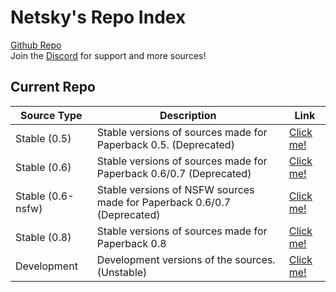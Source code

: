 # Netsky's Repo Index
[Github Repo](https://github.com/TheNetsky/netskys-extensions)
<br>
Join the [Discord](https://discord.gg/rmf6jQpMU9) for support and more sources!

## Current Repo

| Source Type | Description |          Link |
| ---        |    ----   |         --- |
| Stable  (0.5)    | Stable versions of sources made for Paperback 0.5. (Deprecated)     | [Click me!](https://thenetsky.github.io/netskys-extensions/main/)    |
| Stable (0.6)   | Stable versions of sources made for Paperback 0.6/0.7 (Deprecated)        |  [Click me!](https://thenetsky.github.io/netskys-extensions/0.6/)    |
| Stable (0.6-nsfw)   | Stable versions of NSFW sources made for Paperback 0.6/0.7 (Deprecated)     |  [Click me!](https://thenetsky.github.io/netskys-extensions/0.6-nsfw/)    |
| Stable (0.8)   | Stable versions of sources made for Paperback 0.8       |  [Click me!](https://thenetsky.github.io/netskys-extensions/0.8/)    |
| Development   | Development versions of the sources. (Unstable)        |  [Click me!](https://thenetsky.github.io/netskys-extensions/dev/)    |
